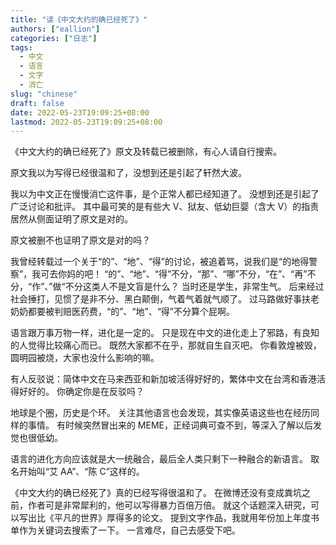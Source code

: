 ```yaml
---
title: "读《中文大约的确已经死了》"
authors: ["eallion"]
categories: ["日志"]
tags: 
  - 中文
  - 语言
  - 文字
  - 消亡
slug: "chinese"
draft: false
date: 2022-05-23T19:09:25+08:00
lastmod: 2022-05-23T19:09:25+08:00
---
```


《中文大约的确已经死了》原文及转载已被删除，有心人请自行搜索。

原文我以为写得已经很温和了，没想到还是引起了轩然大波。

我以为中文正在慢慢消亡这件事，是个正常人都已经知道了。
没想到还是引起了广泛讨论和批评。
其中最可笑的是有些大 V、狱友、低幼巨婴（含大 V）的指责居然从侧面证明了原文是对的。

原文被删不也证明了原文是对的吗？

我曾经转载过一个关于“的”、“地”、“得”的讨论，被追着骂，说我们是“的地得警察”，我可去你妈的吧！
“的”、“地”、“得”不分，“那”、“哪”不分，“在”、“再”不分，“作”、”做“不分这类人不是文盲是什么？
当时还是学生，非常生气。
后来经过社会捶打，见惯了是非不分、黑白颠倒，气着气着就气顺了。
过马路做好事扶老奶奶都要被判赔医药费，“的”、“地”、“得”不分算个屁啊。

语言跟万事万物一样，进化是一定的。
只是现在中文的进化走上了邪路，有良知的人觉得比较痛心而已。
既然大家都不在乎，那就自生自灭吧。
你看敦煌被毁，圆明园被烧，大家也没什么影响的嘛。

有人反驳说：简体中文在马来西亚和新加坡活得好好的，繁体中文在台湾和香港活得好好的。
你确定你是在反驳吗？

地球是个圈，历史是个环。
关注其他语言也会发现，其实像英语这些也在经历同样的事情。
有时候突然冒出来的 MEME，正经词典可查不到，等深入了解以后发觉也很低幼。

语言的进化方向应该就是大一统融合，最后全人类只剩下一种融合的新语言。
取名开始叫“艾 AA”、“陈 C”这样的。

《中文大约的确已经死了》真的已经写得很温和了。
在微博还没有变成粪坑之前，作者可是非常犀利的，他可以写得暴力百倍万倍。
就这个话题深入研究，可以写出比《平凡的世界》厚得多的论文。
提到文字作品，我就用年份加上年度书单作为关键词去搜索了一下。
一言难尽，自己去感受下吧。

